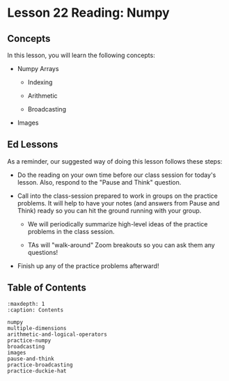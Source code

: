 # <i class="fas fa-book"></i> Lesson 22 Reading: Numpy

## Concepts

In this lesson, you will learn the following concepts:

- Numpy Arrays

  - Indexing

  - Arithmetic

  - Broadcasting

- Images

## Ed Lessons

As a reminder, our suggested way of doing this lesson follows these steps:

- Do the reading on your own time before our class session for today's lesson. Also, respond to the "Pause and Think" question.

- Call into the class-session prepared to work in groups on the practice problems. It will help to have your notes (and answers from Pause and Think) ready so you can hit the ground running with your group.

  - We will periodically summarize high-level ideas of the practice problems in the class session.

  - TAs will "walk-around" Zoom breakouts so you can ask them any questions!

- Finish up any of the practice problems afterward!

## Table of Contents

```{toctree}
:maxdepth: 1
:caption: Contents

numpy
multiple-dimensions
arithmetic-and-logical-operators
practice-numpy
broadcasting
images
pause-and-think
practice-broadcasting
practice-duckie-hat
```
